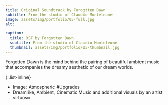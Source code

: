 ```yaml
---
title: Original Soundtrack by Forogtten Dawn
subtitle: From the studio of Claudio Monteleone
image: assets/img/portfolio/05-full.jpg
alt: 

caption:
  title: OST by Forgotten Dawn
  subtitle: From the studio of Claudio Monteleone
  thumbnail: assets/img/portfolio/05-thumbnail.jpg
---
```

Forgotten Dawn is the mind behind the pairing of beautiful ambient music that accompanies the dreamy aesthetic of our dream worlds.

{:.list-inline}
- Image: Atmospheric #Upgrades
- Dreamlike, Ambient, Cinematic Music and additional visuals by an artist virtuoso.

